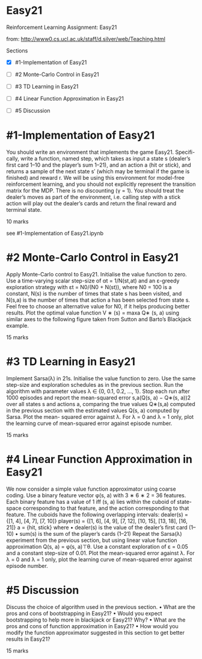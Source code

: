# Easy21
Reinforcement Learning Assignment: Easy21

from: http://www0.cs.ucl.ac.uk/staff/d.silver/web/Teaching.html

Sections
- [x] #1-Implementation of Easy21
- [ ] #2 Monte-Carlo Control in Easy21
- [ ] #3 TD Learning in Easy21
- [ ] #4 Linear Function Approximation in Easy21
- [ ] #5 Discussion




# #1-Implementation of Easy21
You should write an environment that implements the game Easy21. Specifi- cally, write a function, named step, which takes as input a state s (dealer’s first card 1–10 and the player’s sum 1–21), and an action a (hit or stick), and returns a sample of the next state s′ (which may be terminal if the game is finished) and reward r. We will be using this environment for model-free reinforcement learning, and you should not explicitly represent the transition matrix for the MDP. There is no discounting (γ = 1). You should treat the dealer’s moves as part of the environment, i.e. calling step with a stick action will play out the dealer’s cards and return the final reward and terminal state.

10 marks

see #1-Implementation of Easy21.ipynb

# #2 Monte-Carlo Control in Easy21
Apply Monte-Carlo control to Easy21. Initialise the value function to zero. Use a time-varying scalar step-size of αt = 1/N(st,at) and an ε-greedy exploration strategy with εt = N0/(N0 + N(st)), where N0 = 100 is a constant, N(s) is the number of times that state s has been visited, and N(s,a) is the number of times that action a has been selected from state s. Feel free to choose an alternative value for N0, if it helps producing better results. Plot the optimal value function V ∗ (s) = maxa Q∗ (s, a) using similar axes to the following figure taken from Sutton and Barto’s Blackjack example.

15 marks

# #3 TD Learning in Easy21
Implement Sarsa(λ) in 21s. Initialise the value function to zero. Use the same step-size and exploration schedules as in the previous section. Run the algorithm with parameter values λ ∈ {0, 0.1, 0.2, ..., 1}. Stop each run after 1000 episodes and report the mean-squared error  s,a(Q(s, a) − Q∗(s, a))2 over all states s and actions a, comparing the true values Q∗(s,a) computed in the previous section with the estimated values Q(s, a) computed by Sarsa. Plot the mean- squared error against λ. For λ = 0 and λ = 1 only, plot the learning curve of mean-squared error against episode number.

15 marks

# #4 Linear Function Approximation in Easy21
We now consider a simple value function approximator using coarse coding. Use a binary feature vector φ(s, a) with 3 ∗ 6 ∗ 2 = 36 features. Each binary feature has a value of 1 iff (s, a) lies within the cuboid of state-space corresponding to that feature, and the action corresponding to that feature. The cuboids have the following overlapping intervals:
dealer(s) = {[1, 4], [4, 7], [7, 10]}
player(s) = {[1, 6], [4, 9], [7, 12], [10, 15], [13, 18], [16, 21]}
a = {hit, stick}
where
• dealer(s) is the value of the dealer’s first card (1–10) • sum(s) is the sum of the player’s cards (1–21)
Repeat the Sarsa(λ) experiment from the previous section, but using linear value function approximation Q(s, a) = φ(s, a)⊤θ. Use a constant exploration of ε = 0.05 and a constant step-size of 0.01. Plot the mean-squared error against λ. For λ = 0 and λ = 1 only, plot the learning curve of mean-squared error against episode number.

# #5 Discussion
Discuss the choice of algorithm used in the previous section.
• What are the pros and cons of bootstrapping in Easy21?
• Would you expect bootstrapping to help more in blackjack or Easy21? Why?
• What are the pros and cons of function approximation in Easy21?
• How would you modify the function approximator suggested in this section
to get better results in Easy21?

15 marks
